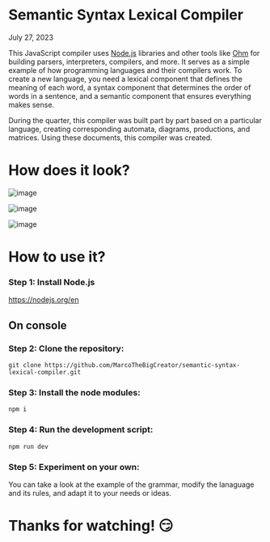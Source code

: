 # Semantic Syntax Lexical Compiler

July 27, 2023 

This JavaScript compiler uses [Node.js](https://nodejs.org/en) libraries and other tools like [Ohm](https://ohmjs.org/) for building parsers, interpreters, compilers, and more. It serves as a simple example of how programming languages and their compilers work. To create a new language, you need a lexical component that defines the meaning of each word, a syntax component that determines the order of words in a sentence, and a semantic component that ensures everything makes sense.

During the quarter, this compiler was built part by part based on a particular language, creating corresponding automata, diagrams, productions, and matrices. Using these documents, this compiler was created.

# How does it look?

![image](https://github.com/MarcoTheBigCreator/semantic-syntax-lexical-compiler/assets/86860760/5e7ed4f6-9507-46a8-aebb-6fbccb382509)


![image](https://github.com/MarcoTheBigCreator/semantic-syntax-lexical-compiler/assets/86860760/87f5f406-bc53-486d-baa6-726091230936)


![image](https://github.com/MarcoTheBigCreator/semantic-syntax-lexical-compiler/assets/86860760/a313aaaa-66ba-49a4-91bb-05844eab4c2a)


# How to use it?

### Step 1: Install Node.js
https://nodejs.org/en

##  On console

### Step 2: Clone the repository:
<pre><code>git clone https://github.com/MarcoTheBigCreator/semantic-syntax-lexical-compiler.git</code></pre>

### Step 3: Install the node modules:
<pre><code>npm i</code></pre>

### Step 4: Run the development script:
<pre><code>npm run dev</code></pre>

### Step 5: Experiment on your own:
You can take a look at the example of the grammar, modify the lanaguage and its rules, and adapt it to your needs or ideas.

# Thanks for watching! 😏

